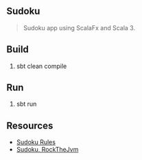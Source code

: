 Sudoku
------
>Sudoku app using ScalaFx and Scala 3.

Build
-----
1. sbt clean compile

Run
---
1. sbt run


Resources
---------
* [Sudoku Rules](https://www.sudokuonline.io/tips/sudoku-rules)
* [Sudoku, RockTheJvm](https://rockthejvm.com/articles/a-backtracking-sudoku-solver-in-scala)